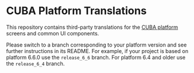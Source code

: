 # CUBA Platform Translations

This repository contains third-party translations for the <a href="https://www.cuba-platform.com" target="_blank">CUBA platform</a> screens and common UI components. 

Please switch to a branch corresponding to your platform version and see further instructions in its README. For example, if your project is based on platform 6.6.0 use the `release_6_6` branch. For platform 6.4 and older use the `release_6_4` branch.

